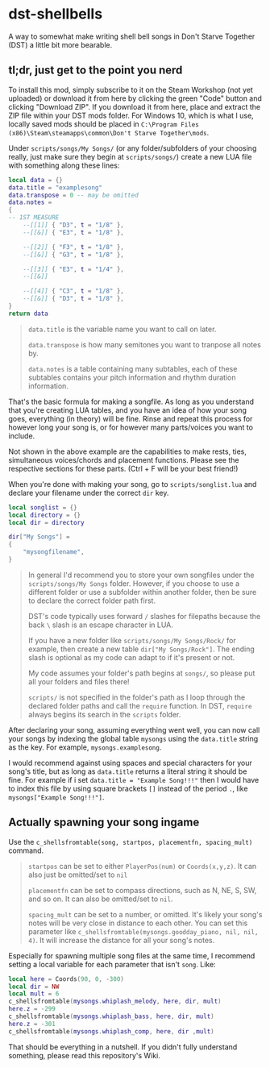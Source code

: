 # dst-shellbells
A way to somewhat make writing shell bell songs in Don't Starve Together (DST) a little bit more bearable.

## tl;dr, just get to the point you nerd

To install this mod, simply subscribe to it on the Steam Workshop (not yet uploaded) or download it from here by clicking the green "Code" button and clicking "Download ZIP". If you download it from here, place and extract the ZIP file within your DST mods folder. For Windows 10, which is what I use, locally saved mods should be placed in `C:\Program Files (x86)\Steam\steamapps\common\Don't Starve Together\mods`.

Under `scripts/songs/My Songs/` (or any folder/subfolders of your choosing really, just make sure they begin at `scripts/songs/`) create a new LUA file with something along these lines:

```LUA
local data = {}
data.title = "examplesong"
data.transpose = 0 -- may be omitted
data.notes =
{
-- 1ST MEASURE
	--[[1]] { "D3", t = "1/8" },
	--[[&]] { "E3", t = "1/8" },

	--[[2]] { "F3", t = "1/8" },
	--[[&]] { "G3", t = "1/8" }, 

	--[[3]] { "E3", t = "1/4" }, 
	--[[&]] 

	--[[4]] { "C3", t = "1/8" }, 
	--[[&]] { "D3", t = "1/8" }, 
}
return data
```
> `data.title` is the variable name you want to call on later. 
> 
> `data.transpose` is how many semitones you want to tranpose all notes by. 
> 
> `data.notes` is a table containing many subtables, each of these subtables contains your pitch information and rhythm duration information.

That's the basic formula for making a songfile. As long as you understand that you're creating LUA tables, and you have an idea of how your song goes, everything (in theory) will be fine. Rinse and repeat this process for however long your song is, or for however many parts/voices you want to include.

Not shown in the above example are the capabilities to make rests, ties, simultaneous voices/chords and placement functions. Please see the respective sections for these parts. (Ctrl + F will be your best friend!)

When you're done with making your song, go to `scripts/songlist.lua` and declare your filename under the correct `dir` key. 

```LUA
local songlist = {}
local directory = {}
local dir = directory

dir["My Songs"] =
{
	"mysongfilename",
}
```
> In general I'd recommend you to store your own songfiles under the `scripts/songs/My Songs` folder. However, if you choose to use a different folder or use a subfolder within another folder, then be sure to declare the correct folder path first.
>
> DST's code typically uses forward `/` slashes for filepaths because the back `\` slash is an escape character in LUA. 
> 
> If you have a new folder like `scripts/songs/My Songs/Rock/` for example, then create a new table `dir["My Songs/Rock"]`. The ending slash is optional as my code can adapt to if it's present or not.
> 
> My code assumes your folder's path begins at `songs/`, so please put all your folders and files there!
> 
> `scripts/` is not specified in the folder's path as I loop through the declared folder paths and call the `require` function. In DST, `require` always begins its search in the `scripts` folder. 

After declaring your song, assuming everything went well, you can now call your songs by indexing the global table `mysongs` using the `data.title` string as the key. For example, `mysongs.examplesong`. 

I would recommend against using spaces and special characters for your song's title, but as long as `data.title`  returns a literal string it should be fine. For example if i set `data.title = "Example Song!!!"` then I would have to index this file by using square brackets `[]` instead of the period `.`, like `mysongs["Example Song!!!"]`.

## Actually spawning your song ingame

Use the `c_shellsfromtable(song, startpos, placementfn, spacing_mult)` command.

> `startpos` can be set to either `PlayerPos(num)` or `Coords(x,y,z)`. It can also just be omitted/set to `nil`
> 
> `placementfn` can be set to compass directions, such as N, NE, S, SW, and so on. It can also be omitted/set to `nil`.
> 
> `spacing_mult` can be set to a number, or omitted. It's likely your song's notes will be very close in distance to each other. You can set this parameter like `c_shellsfromtable(mysongs.goodday_piano, nil, nil, 4)`. It will increase the distance for all your song's notes. 

Especially for spawning multiple song files at the same time, I recommend setting a local variable for each parameter that isn't `song`. Like:

```LUA
local here = Coords(90, 0, -300)
local dir = NW
local mult = 6
c_shellsfromtable(mysongs.whiplash_melody, here, dir, mult)
here.z = -299
c_shellsfromtable(mysongs.whiplash_bass, here, dir, mult)
here.z = -301
c_shellsfromtable(mysongs.whiplash_comp, here, dir ,mult)
```
That should be everything in a nutshell. If you didn't fully understand something, please read this repository's Wiki.
